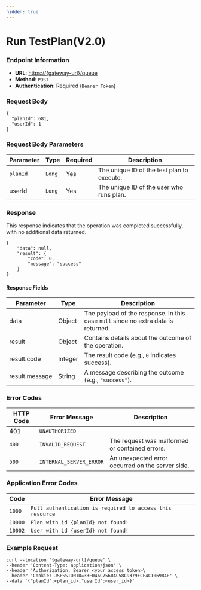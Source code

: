```yaml
---
hidden: true
---
```


# Run TestPlan(V2.0)

### Endpoint Information

* **URL**: [https://{gateway-url}/queue](https://gateway.testinium.io/queue)
* **Method**: `POST`
* **Authentication**: Required (`Bearer Token`)



### Request Body

```
{
  "planId": 681,
  "userId": 1
}
```

### Request Body Parameters

| Parameter | Type   | Required | Description                                |
| --------- | ------ | -------- | ------------------------------------------ |
| `planId`  | `Long` | Yes      | The unique ID of the test plan to execute. |
| userId    | `Long` | Yes      | The unique ID of the user who runs plan.   |

### Response

This response indicates that the operation was completed successfully, with no additional data returned.

```
{
    "data": null,
    "result": {
        "code": 0,
        "message": "success"
    }
}
```

#### Response Fields

| Parameter      | Type    | Description                                                                       |
| -------------- | ------- | --------------------------------------------------------------------------------- |
| data           | Object  | The payload of the response. In this case `null` since no extra data is returned. |
| result         | Object  | Contains details about the outcome of the operation.                              |
| result.code    | Integer | The result code (e.g., `0` indicates success).                                    |
| result.message | String  | A message describing the outcome (e.g., `"success"`).                             |

### Error Codes

| HTTP Code | Error Message           | Description                                      |
| --------- | ----------------------- | ------------------------------------------------ |
| 401       | `UNAUTHORIZED`          |                                                  |
| `400`     | `INVALID_REQUEST`       | The request was malformed or contained errors.   |
| `500`     | `INTERNAL_SERVER_ERROR` | An unexpected error occurred on the server side. |

### Application Error Codes

| Code    | Error Message                                             |
| ------- | --------------------------------------------------------- |
| `1000`  | `Full authentication is required to access this resource` |
| `10000` | `Plan with id {planId} not found!`                        |
| `10002` | `User with id {userId} not found!`                        |

### Example Request

```
curl --location '{gateway-url}/queue' \
--header 'Content-Type: application/json' \
--header 'Authorization: Bearer <your_access_token>\
--header 'Cookie: JSESSIONID=33E046C7560AC58C9379FCF4C106984E' \
--data '{"planId":<plan_id>,"userId":<user_id>}'
```
